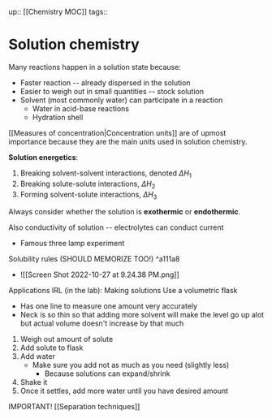 up:: [[Chemistry MOC]]
tags:: 

# Solution chemistry

Many reactions happen in a solution state because:
- Faster reaction -- already dispersed in the solution
- Easier to weigh out in small quantities -- stock solution
- Solvent (most commonly water) can participate in a reaction
	- Water in acid-base reactions
	- Hydration shell

[[Measures of concentration|Concentration units]] are of upmost importance because they are the main units used in solution chemistry.

**Solution energetics**:
1. Breaking solvent-solvent interactions, denoted $\Delta H_1$
2. Breaking solute-solute interactions, $\Delta H_2$
3. Forming solvent-solute interactions, $\Delta H_3$

Always consider whether the solution is **exothermic** or **endothermic**.

Also conductivity of solution -- electrolytes can conduct current
- Famous three lamp experiment

Solubility rules (SHOULD MEMORIZE TOO!) ^a111a8
- ![[Screen Shot 2022-10-27 at 9.24.38 PM.png]]

Applications IRL (in the lab): Making solutions
Use a volumetric flask
- Has one line to measure one amount very accurately
- Neck is so thin so that adding more solvent will make the level go up alot but actual volume doesn't increase by that much
1. Weigh out amount of solute
2. Add solute to flask
3. Add water
	- Make sure you add not as much as you need (slightly less)
		- Because solutions can expand/shrink
4. Shake it
5. Once it settles, add more water until you have desired amount

IMPORTANT! [[Separation techniques]]